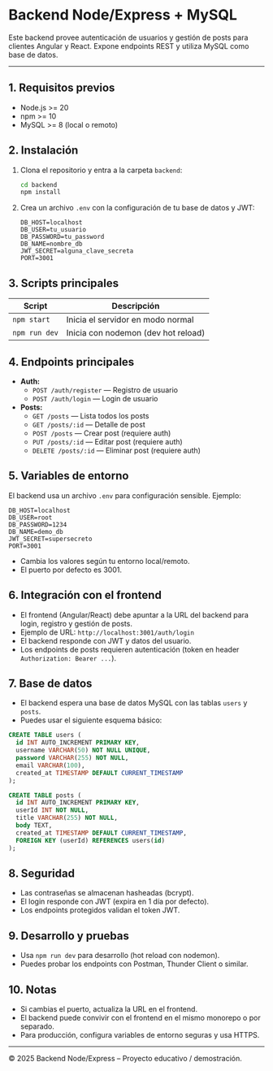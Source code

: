 # Backend Node/Express + MySQL

Este backend provee autenticación de usuarios y gestión de posts para clientes Angular y React. Expone endpoints REST y utiliza MySQL como base de datos.

---

## 1. Requisitos previos

- Node.js >= 20
- npm >= 10
- MySQL >= 8 (local o remoto)

## 2. Instalación

1. Clona el repositorio y entra a la carpeta `backend`:
   ```bash
   cd backend
   npm install
   ```
2. Crea un archivo `.env` con la configuración de tu base de datos y JWT:
   ```env
   DB_HOST=localhost
   DB_USER=tu_usuario
   DB_PASSWORD=tu_password
   DB_NAME=nombre_db
   JWT_SECRET=alguna_clave_secreta
   PORT=3001
   ```

## 3. Scripts principales

| Script         | Descripción                        |
|---------------|------------------------------------|
| `npm start`   | Inicia el servidor en modo normal   |
| `npm run dev` | Inicia con nodemon (dev hot reload) |

## 4. Endpoints principales

- **Auth:**
  - `POST /auth/register` — Registro de usuario
  - `POST /auth/login` — Login de usuario
- **Posts:**
  - `GET /posts` — Lista todos los posts
  - `GET /posts/:id` — Detalle de post
  - `POST /posts` — Crear post (requiere auth)
  - `PUT /posts/:id` — Editar post (requiere auth)
  - `DELETE /posts/:id` — Eliminar post (requiere auth)

## 5. Variables de entorno

El backend usa un archivo `.env` para configuración sensible. Ejemplo:

```env
DB_HOST=localhost
DB_USER=root
DB_PASSWORD=1234
DB_NAME=demo_db
JWT_SECRET=supersecreto
PORT=3001
```

- Cambia los valores según tu entorno local/remoto.
- El puerto por defecto es 3001.

## 6. Integración con el frontend

- El frontend (Angular/React) debe apuntar a la URL del backend para login, registro y gestión de posts.
- Ejemplo de URL: `http://localhost:3001/auth/login`
- El backend responde con JWT y datos del usuario.
- Los endpoints de posts requieren autenticación (token en header `Authorization: Bearer ...`).

## 7. Base de datos

- El backend espera una base de datos MySQL con las tablas `users` y `posts`.
- Puedes usar el siguiente esquema básico:

```sql
CREATE TABLE users (
  id INT AUTO_INCREMENT PRIMARY KEY,
  username VARCHAR(50) NOT NULL UNIQUE,
  password VARCHAR(255) NOT NULL,
  email VARCHAR(100),
  created_at TIMESTAMP DEFAULT CURRENT_TIMESTAMP
);

CREATE TABLE posts (
  id INT AUTO_INCREMENT PRIMARY KEY,
  userId INT NOT NULL,
  title VARCHAR(255) NOT NULL,
  body TEXT,
  created_at TIMESTAMP DEFAULT CURRENT_TIMESTAMP,
  FOREIGN KEY (userId) REFERENCES users(id)
);
```

## 8. Seguridad

- Las contraseñas se almacenan hasheadas (bcrypt).
- El login responde con JWT (expira en 1 día por defecto).
- Los endpoints protegidos validan el token JWT.

## 9. Desarrollo y pruebas

- Usa `npm run dev` para desarrollo (hot reload con nodemon).
- Puedes probar los endpoints con Postman, Thunder Client o similar.

## 10. Notas

- Si cambias el puerto, actualiza la URL en el frontend.
- El backend puede convivir con el frontend en el mismo monorepo o por separado.
- Para producción, configura variables de entorno seguras y usa HTTPS.

---

© 2025 Backend Node/Express – Proyecto educativo / demostración.
